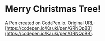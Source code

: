 # Merry Christmas Tree!

A Pen created on CodePen.io. Original URL: [https://codepen.io/Kaluki/pen/GRNQpBB](https://codepen.io/Kaluki/pen/GRNQpBB).

